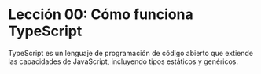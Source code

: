 # Lección 00: Cómo funciona TypeScript

TypeScript es un lenguaje de programación de código abierto  que extiende las capacidades de JavaScript, incluyendo tipos estáticos y genéricos.
